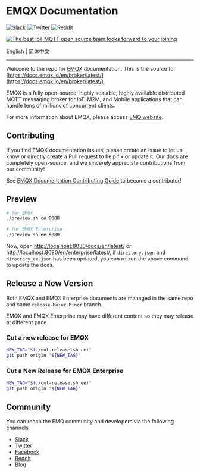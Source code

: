 # EMQX Documentation

[![Slack](https://img.shields.io/badge/Slack-EMQ%20X-39AE85?logo=slack)](https://slack-invite.emqx.io/)
[![Twitter](https://img.shields.io/badge/Twitter-EMQ-1DA1F2?logo=twitter)](https://twitter.com/EMQTech)
[![Reddit](https://img.shields.io/badge/Reddit-EMQ%20X-orange?logo=reddit)](https://www.reddit.com/r/emqx/)

[![The best IoT MQTT open source team looks forward to your joining](https://static.emqx.net/images/github_readme_en_bg.png)](https://www.emqx.com/en/careers)

English | [简体中文](./README-CN.md)

---

Welcome to the repo for [EMQX](https://github.com/emqx/emqx) documentation. This is the source for [https://docs.emqx.io/en/broker/latest/](https://docs.emqx.io/en/broker/latest/).

EMQX is a fully open-source, highly scalable, highly available distributed MQTT messaging broker for IoT, M2M, and Mobile applications that can handle tens of millions of concurrent clients.

For more information about EMQX, please access [EMQ website](https://www.emqx.com/en).

## Contributing

If you find EMQX documentation issues, please create an Issue to let us know or directly create a Pull request to help fix or update it. Our docs are completely open-source, and we sincerely appreciate contributions from our community!

See [EMQX Documentation Contributing Guide](./CONTRIBUTING-EN.md) to become a contributor!


## Preview

```sh
# for EMQX
./preview.sh ce 8080

# for EMQX Enterprise
./preview.sh ee 8080
```

Now, open <http://localhost:8080/docs/en/latest/> or <http://localhost:8080/en/enterprise/latest/>, if `directory.json` and `directory_ee.json` has been updated, you can re-run the above command to update the docs.

## Release a New Version

Both EMQX and EMQX Enterprise documents are managed in the same repo and same `release-Major.Minor` branch.

EMQX and EMQX Enterprise may have different content so they may release at different pace.

### Cut a new release for EMQX

```sh
NEW_TAG="$(./cut-release.sh ce)"
git push origin "${NEW_TAG}"
```

### Cut a New Release for EMQX Enterprise

```sh
NEW_TAG="$(./cut-release.sh ee)"
git push origin "${NEW_TAG}"
```

## Community

You can reach the EMQ community and developers via the following channels.

- [Slack](https://slack-invite.emqx.io/)
- [Twitter](https://twitter.com/EMQTech)
- [Facebook](https://www.facebook.com/emqxmqtt)
- [Reddit](https://www.reddit.com/r/emqx/)
- [Blog](https://emqx.medium.com)

